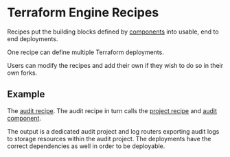 # Terraform Engine Recipes

Recipes put the building blocks defined by [components](../components) into
usable, end to end deployments.

One recipe can define multiple Terraform deployments.

Users can modify the recipes and add their own if they wish to do so in their
own forks.

## Example

The [audit recipe](./audit.hcl). The audit recipe in turn calls the
[project recipe](./project.hcl) and [audit component](../components/audit).

The output is a dedicated audit project and log routers exporting audit logs to
storage resources within the audit project. The deployments have the correct
dependencies as well in order to be deployable.
